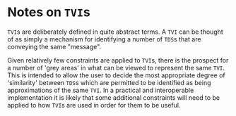 # Notes on `TVI`s

`TVI`s are deliberately defined in quite abstract terms. A `TVI` can be thought of as simply a mechanism for identifying a number of `TDS`s that are conveying the same "message".

Given relatively few constraints are applied to `TVI`s, there is the prospect for a number of 'grey areas' in what can be viewed to represent the same `TVI`. This is intended to allow the user to decide the most appropriate degree of 'similarity' between `TDS`s which are permitted to be identified as being approximations of the same `TVI`. In a practical and interoperable implementation it is likely that some additional constraints will need to be applied to how `TVI`s are used in order for them to be useful.
